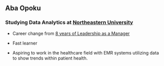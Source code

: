 ## Aba Opoku

### Studying Data Analytics at [Northeastern University](http://www.northeastern.edu)
* Career change from [8 years of Leadership as a Manager](https://www.linkedin.com/in/abaopoku/)

* Fast learner

* Aspiring to work in the healthcare field with EMR systems utilizing data to show trends within patient health.

  
